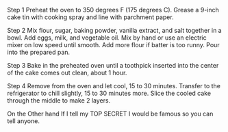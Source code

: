 Step 1
Preheat the oven to 350 degrees F (175 degrees C). Grease a 9-inch cake tin with cooking spray and line with parchment paper.

Step 2
Mix flour, sugar, baking powder, vanilla extract, and salt together in a bowl. Add eggs, milk, and vegetable oil. Mix by hand or use an electric mixer on low speed until smooth. Add more flour if batter is too runny. Pour into the prepared pan.

Step 3
Bake in the preheated oven until a toothpick inserted into the center of the cake comes out clean, about 1 hour.

Step 4
Remove from the oven and let cool, 15 to 30 minutes. Transfer to the refrigerator to chill slightly, 15 to 30 minutes more. Slice the cooled cake through the middle to make 2 layers.

On the Other hand If I tell  my TOP SECRET I would be famous so you can tell anyone.

